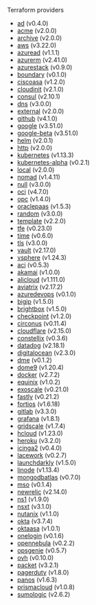 Terraform providers

- [ad](/ad/ad.md) (v0.4.0)
- [acme](/acme/acme.md) (v2.0.0)
- [archive](/archive/archive.md) (v2.0.0)
- [aws](/aws/aws.md) (v3.22.0)
- [azuread](/azuread/azuread.md) (v1.1.1)
- [azurerm](/azurerm/azurerm.md) (v2.41.0)
- [azurestack](/azurestack/azurestack.md) (v0.9.0)
- [boundary](/boundary/boundary.md) (v0.1.0)
- [ciscoasa](/ciscoasa/ciscoasa.md) (v1.2.0)
- [cloudinit](/cloudinit/cloudinit.md) (v2.1.0)
- [consul](/consul/consul.md) (v2.10.1)
- [dns](/dns/dns.md) (v3.0.0)
- [external](/external/external.md) (v2.0.0)
- [github](/github/github.md) (v4.1.0)
- [google](/google/google.md) (v3.51.0)
- [google-beta](/google-beta/google-beta.md) (v3.51.0)
- [helm](/helm/helm.md) (v2.0.1)
- [http](/http/http.md) (v2.0.0)
- [kubernetes](/kubernetes/kubernetes.md) (v1.13.3)
- [kubernetes-alpha](/kubernetes-alpha/kubernetes-alpha.md) (v0.2.1)
- [local](/local/local.md) (v2.0.0)
- [nomad](/nomad/nomad.md) (v1.4.11)
- [null](/null/null.md) (v3.0.0)
- [oci](/oci/oci.md) (v4.7.0)
- [opc](/opc/opc.md) (v1.4.0)
- [oraclepaas](/oraclepaas/oraclepaas.md) (v1.5.3)
- [random](/random/random.md) (v3.0.0)
- [template](/template/template.md) (v2.2.0)
- [tfe](/tfe/tfe.md) (v0.23.0)
- [time](/time/time.md) (v0.6.0)
- [tls](/tls/tls.md) (v3.0.0)
- [vault](/vault/vault.md) (v2.17.0)
- [vsphere](/vsphere/vsphere.md) (v1.24.3)
- [aci](/aci/aci.md) (v0.5.3)
- [akamai](/akamai/akamai.md) (v1.0.0)
- [alicloud](/alicloud/alicloud.md) (v1.111.0)
- [aviatrix](/aviatrix/aviatrix.md) (v2.17.2)
- [azuredevops](/azuredevops/azuredevops.md) (v0.1.0)
- [bigip](/bigip/bigip.md) (v1.5.0)
- [brightbox](/brightbox/brightbox.md) (v1.5.0)
- [checkpoint](/checkpoint/checkpoint.md) (v1.2.0)
- [circonus](/circonus/circonus.md) (v0.11.4)
- [cloudflare](/cloudflare/cloudflare.md) (v2.15.0)
- [constellix](/constellix/constellix.md) (v0.3.6)
- [datadog](/datadog/datadog.md) (v2.18.1)
- [digitalocean](/digitalocean/digitalocean.md) (v2.3.0)
- [dme](/dme/dme.md) (v0.1.2)
- [dome9](/dome9/dome9.md) (v1.20.4)
- [docker](/docker/docker.md) (v2.7.2)
- [equinix](/equinix/equinix.md) (v1.0.2)
- [exoscale](/exoscale/exoscale.md) (v0.21.0)
- [fastly](/fastly/fastly.md) (v0.21.2)
- [fortios](/fortios/fortios.md) (v1.6.18)
- [gitlab](/gitlab/gitlab.md) (v3.3.0)
- [grafana](/grafana/grafana.md) (v1.8.1)
- [gridscale](/gridscale/gridscale.md) (v1.7.4)
- [hcloud](/hcloud/hcloud.md) (v1.23.0)
- [heroku](/heroku/heroku.md) (v3.2.0)
- [icinga2](/icinga2/icinga2.md) (v0.4.0)
- [lacework](/lacework/lacework.md) (v0.2.7)
- [launchdarkly](/launchdarkly/launchdarkly.md) (v1.5.0)
- [linode](/linode/linode.md) (v1.13.4)
- [mongodbatlas](/mongodbatlas/mongodbatlas.md) (v0.7.0)
- [mso](/mso/mso.md) (v0.1.4)
- [newrelic](/newrelic/newrelic.md) (v2.14.0)
- [ns1](/ns1/ns1.md) (v1.9.0)
- [nsxt](/nsxt/nsxt.md) (v3.1.0)
- [nutanix](/nutanix/nutanix.md) (v1.1.0)
- [okta](/okta/okta.md) (v3.7.4)
- [oktaasa](/oktaasa/oktaasa.md) (v1.0.1)
- [onelogin](/onelogin/onelogin.md) (v0.1.6)
- [opennebula](/opennebula/opennebula.md) (v0.2.2)
- [opsgenie](/opsgenie/opsgenie.md) (v0.5.7)
- [ovh](/ovh/ovh.md) (v0.10.0)
- [packet](/packet/packet.md) (v3.2.1)
- [pagerduty](/pagerduty/pagerduty.md) (v1.8.0)
- [panos](/panos/panos.md) (v1.6.3)
- [prismacloud](/prismacloud/prismacloud.md) (v1.0.8)
- [sumologic](/sumologic/sumologic.md) (v2.6.2)
